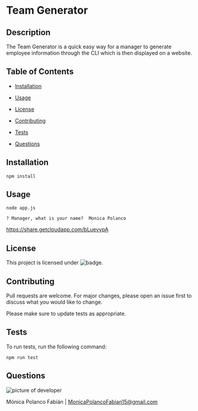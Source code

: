 # Team Generator

## Description

The Team Generator is a quick easy way for a manager to generate employee information through the CLI which is then displayed on a website.

## Table of Contents

* [Installation](#installation)

* [Usage](#usage)

* [License](#license)

* [Contributing](#contributing)

* [Tests](#tests)

* [Questions](#questions)

## Installation

```npm install```

## Usage

```node app.js```

```? Manager, what is your name?  Monica Polanco```

https://share.getcloudapp.com/bLuevvpA

## License
 This project is licensed under ![badge](https://img.shields.io/badge/License-MIT-blue).

## Contributing
Pull requests are welcome. For major changes, please open an issue first to discuss what you would like to change.

Please make sure to update tests as appropriate.

## Tests
 
To run tests, run the following command:

```npm run test```

## Questions

![picture of developer](https://avatars3.githubusercontent.com/u/60660512?v=4)

Mónica Polanco Fabián | MonicaPolancoFabian15@gmail.com
